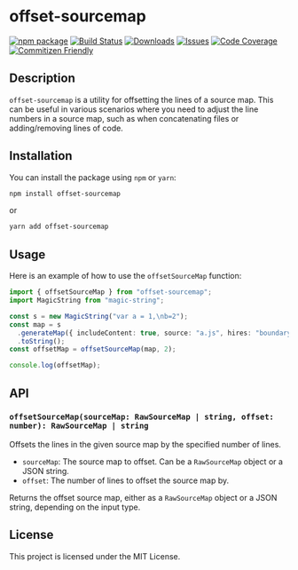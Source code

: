 # offset-sourcemap

[![npm package][npm-img]][npm-url]
[![Build Status][build-img]][build-url]
[![Downloads][downloads-img]][downloads-url]
[![Issues][issues-img]][issues-url]
[![Code Coverage][codecov-img]][codecov-url]
[![Commitizen Friendly][commitizen-img]][commitizen-url]

## Description

`offset-sourcemap` is a utility for offsetting the lines of a source map. This can be useful in various scenarios where you need to adjust the line numbers in a source map, such as when concatenating files or adding/removing lines of code.

## Installation

You can install the package using `npm` or `yarn`:

```sh
npm install offset-sourcemap
```

or

```sh
yarn add offset-sourcemap
```

## Usage

Here is an example of how to use the `offsetSourceMap` function:

```typescript
import { offsetSourceMap } from "offset-sourcemap";
import MagicString from "magic-string";

const s = new MagicString("var a = 1,\nb=2");
const map = s
  .generateMap({ includeContent: true, source: "a.js", hires: "boundary" })
  .toString();
const offsetMap = offsetSourceMap(map, 2);

console.log(offsetMap);
```

## API

### `offsetSourceMap(sourceMap: RawSourceMap | string, offset: number): RawSourceMap | string`

Offsets the lines in the given source map by the specified number of lines.

- `sourceMap`: The source map to offset. Can be a `RawSourceMap` object or a JSON string.
- `offset`: The number of lines to offset the source map by.

Returns the offset source map, either as a `RawSourceMap` object or a JSON string, depending on the input type.

## License

This project is licensed under the MIT License.


[build-img]:https://github.com/noyobo/offset-sourcemap/actions/workflows/ci.yml/badge.svg
[build-url]:https://github.com/noyobo/offset-sourcemap/actions/workflows/ci.yml
[downloads-img]:https://img.shields.io/npm/dt/offset-sourcemap
[downloads-url]:https://www.npmtrends.com/offset-sourcemap
[npm-img]:https://img.shields.io/npm/v/offset-sourcemap
[npm-url]:https://www.npmjs.com/package/offset-sourcemap
[issues-img]:https://img.shields.io/github/issues/noyobo/offset-sourcemap
[issues-url]:https://github.com/noyobo/offset-sourcemap/issues
[codecov-img]:https://codecov.io/gh/noyobo/offset-sourcemap/branch/main/graph/badge.svg
[codecov-url]:https://codecov.io/gh/noyobo/offset-sourcemap
[commitizen-img]:https://img.shields.io/badge/commitizen-friendly-brightgreen.svg
[commitizen-url]:http://commitizen.github.io/cz-cli/
